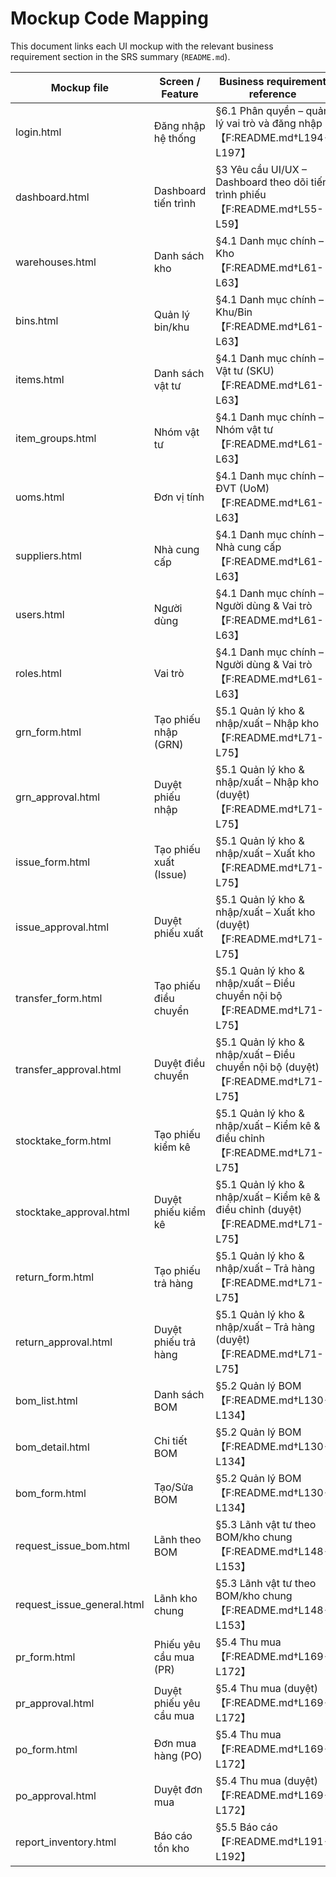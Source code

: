 # Mockup Code Mapping

This document links each UI mockup with the relevant business requirement section in the SRS summary (`README.md`).

| Mockup file | Screen / Feature | Business requirement reference | Database tables |
|-------------|-----------------|--------------------------------|-----------------|
| login.html | Đăng nhập hệ thống | §6.1 Phân quyền – quản lý vai trò và đăng nhập【F:README.md†L194-L197】 | users, roles |
| dashboard.html | Dashboard tiến trình | §3 Yêu cầu UI/UX – Dashboard theo dõi tiến trình phiếu【F:README.md†L55-L59】 | grns, issues, transfers, stocktakes, returns, purchase_requests, purchase_orders |
| warehouses.html | Danh sách kho | §4.1 Danh mục chính – Kho【F:README.md†L61-L63】 | warehouses |
| bins.html | Quản lý bin/khu | §4.1 Danh mục chính – Khu/Bin【F:README.md†L61-L63】 | bins |
| items.html | Danh sách vật tư | §4.1 Danh mục chính – Vật tư (SKU)【F:README.md†L61-L63】 | items |
| item_groups.html | Nhóm vật tư | §4.1 Danh mục chính – Nhóm vật tư【F:README.md†L61-L63】 | item_groups |
| uoms.html | Đơn vị tính | §4.1 Danh mục chính – ĐVT (UoM)【F:README.md†L61-L63】 | uoms |
| suppliers.html | Nhà cung cấp | §4.1 Danh mục chính – Nhà cung cấp【F:README.md†L61-L63】 | suppliers |
| users.html | Người dùng | §4.1 Danh mục chính – Người dùng & Vai trò【F:README.md†L61-L63】 | users |
| roles.html | Vai trò | §4.1 Danh mục chính – Người dùng & Vai trò【F:README.md†L61-L63】 | roles |
| grn_form.html | Tạo phiếu nhập (GRN) | §5.1 Quản lý kho & nhập/xuất – Nhập kho【F:README.md†L71-L75】 | grns, grn_items |
| grn_approval.html | Duyệt phiếu nhập | §5.1 Quản lý kho & nhập/xuất – Nhập kho (duyệt)【F:README.md†L71-L75】 | grns, grn_items |
| issue_form.html | Tạo phiếu xuất (Issue) | §5.1 Quản lý kho & nhập/xuất – Xuất kho【F:README.md†L71-L75】 | issues, issue_items |
| issue_approval.html | Duyệt phiếu xuất | §5.1 Quản lý kho & nhập/xuất – Xuất kho (duyệt)【F:README.md†L71-L75】 | issues, issue_items |
| transfer_form.html | Tạo phiếu điều chuyển | §5.1 Quản lý kho & nhập/xuất – Điều chuyển nội bộ【F:README.md†L71-L75】 | transfers, transfer_items |
| transfer_approval.html | Duyệt điều chuyển | §5.1 Quản lý kho & nhập/xuất – Điều chuyển nội bộ (duyệt)【F:README.md†L71-L75】 | transfers, transfer_items |
| stocktake_form.html | Tạo phiếu kiểm kê | §5.1 Quản lý kho & nhập/xuất – Kiểm kê & điều chỉnh【F:README.md†L71-L75】 | stocktakes, stocktake_items |
| stocktake_approval.html | Duyệt phiếu kiểm kê | §5.1 Quản lý kho & nhập/xuất – Kiểm kê & điều chỉnh (duyệt)【F:README.md†L71-L75】 | stocktakes, stocktake_items |
| return_form.html | Tạo phiếu trả hàng | §5.1 Quản lý kho & nhập/xuất – Trả hàng【F:README.md†L71-L75】 | returns, return_items |
| return_approval.html | Duyệt phiếu trả hàng | §5.1 Quản lý kho & nhập/xuất – Trả hàng (duyệt)【F:README.md†L71-L75】 | returns, return_items |
| bom_list.html | Danh sách BOM | §5.2 Quản lý BOM【F:README.md†L130-L134】 | boms, bom_items |
| bom_detail.html | Chi tiết BOM | §5.2 Quản lý BOM【F:README.md†L130-L134】 | boms, bom_items |
| bom_form.html | Tạo/Sửa BOM | §5.2 Quản lý BOM【F:README.md†L130-L134】 | boms, bom_items |
| request_issue_bom.html | Lãnh theo BOM | §5.3 Lãnh vật tư theo BOM/kho chung【F:README.md†L148-L153】 | issues, issue_items, boms, bom_items |
| request_issue_general.html | Lãnh kho chung | §5.3 Lãnh vật tư theo BOM/kho chung【F:README.md†L148-L153】 | issues, issue_items |
| pr_form.html | Phiếu yêu cầu mua (PR) | §5.4 Thu mua【F:README.md†L169-L172】 | purchase_requests, purchase_request_items |
| pr_approval.html | Duyệt phiếu yêu cầu mua | §5.4 Thu mua (duyệt)【F:README.md†L169-L172】 | purchase_requests, purchase_request_items |
| po_form.html | Đơn mua hàng (PO) | §5.4 Thu mua【F:README.md†L169-L172】 | purchase_orders, purchase_order_items |
| po_approval.html | Duyệt đơn mua | §5.4 Thu mua (duyệt)【F:README.md†L169-L172】 | purchase_orders, purchase_order_items |
| report_inventory.html | Báo cáo tồn kho | §5.5 Báo cáo【F:README.md†L191-L192】 | inventory |
